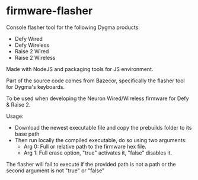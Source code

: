# firmware-flasher

Console flasher tool for the following Dygma products:

- Defy Wired
- Defy Wireless
- Raise 2 Wired
- Raise 2 Wireless

Made with NodeJS and packaging tools for JS environment.

Part of the source code comes from Bazecor, specifically the flasher tool for Dygma's keyboards.

To be used when developing the Neuron Wired/Wireless firmware for Defy & Raise 2.

Usage:
- Download the newest executable file and copy the prebuilds folder to its base path
- Then run locally the compiled executable, do so using two arguments:
  - Arg 0: Full or relative path to the firmware hex file.
  - Arg 1: Full erase option, "true" activates it, "false" disables it.

The flasher will fail to execute if the provided path is not a path or the second argument is not "true" or "false"
